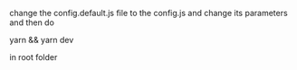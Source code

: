 change the config.default.js file to the config.js and change its parameters and then do 

yarn && yarn dev 

in root folder